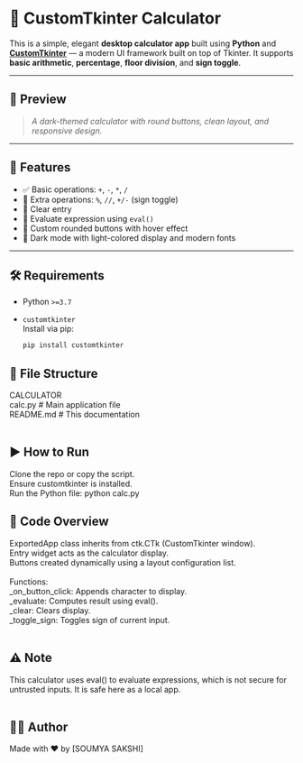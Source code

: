 # 🧮 CustomTkinter Calculator

This is a simple, elegant **desktop calculator app** built using **Python** and **[CustomTkinter](https://github.com/TomSchimansky/CustomTkinter)** — a modern UI framework built on top of Tkinter. It supports **basic arithmetic**, **percentage**, **floor division**, and **sign toggle**.

---

## 📸 Preview

> _A dark-themed calculator with round buttons, clean layout, and responsive design._

---

## 🚀 Features

- ✅ Basic operations: `+`, `-`, `*`, `/`
- 🧮 Extra operations: `%`, `//`, `+/-` (sign toggle)
- 🧼 Clear entry
- 🟰 Evaluate expression using `eval()`
- 💅 Custom rounded buttons with hover effect
- 🎨 Dark mode with light-colored display and modern fonts

---

## 🛠 Requirements

- Python `>=3.7`
- `customtkinter`  
  Install via pip:

  ```bash
  pip install customtkinter
  
## 📂 File Structure<br>
CALCULATOR<br>
calc.py     # Main application file<br>
README.md         # This documentation<br>
<br>
## ▶️ How to Run<br>
Clone the repo or copy the script.<br>
Ensure customtkinter is installed.<br>
Run the Python file:
python calc.py
<br>
## 🧠 Code Overview<br>
ExportedApp class inherits from ctk.CTk (CustomTkinter window).<br>
Entry widget acts as the calculator display.<br>
Buttons created dynamically using a layout configuration list.<br>
<br>
Functions:<br>
_on_button_click: Appends character to display.<br>
_evaluate: Computes result using eval().<br>
_clear: Clears display.<br>
_toggle_sign: Toggles sign of current input.<br>
<br>
## ⚠️ Note<br>
This calculator uses eval() to evaluate expressions, which is not secure for untrusted inputs. It is safe here as a local app.<br>
<br>
## 🧑‍💻 Author<br>
Made with ❤️ by [SOUMYA SAKSHI]<br>
